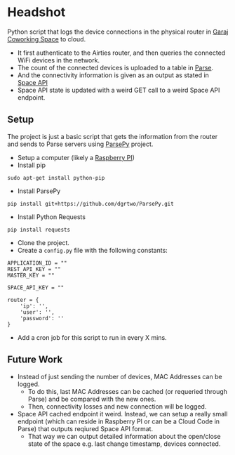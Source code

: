 Headshot
========

Python script that logs the device connections in the physical router in [Garaj Coworking Space](http://garaj.co/) to cloud.

- It first authenticate to the Airties router, and then queries the connected WiFi devices in the network.
- The count of the connected devices is uploaded to a table in [Parse](http://parse.com).
- And the connectivity information is given as an output as stated in [Space API](http://spaceapi.net/)
- Space API state is updated with a weird GET call to a weird Space API endpoint. 


Setup
-----

The project is just a basic script that gets the information from the router and sends to Parse servers using [ParsePy](https://github.com/dgrtwo/ParsePy) project. 

- Setup a computer (likely a [Raspberry PI](https://www.raspberrypi.org/help/noobs-setup/))
- Install pip
```
sudo apt-get install python-pip
```
- Install ParsePy
```
pip install git+https://github.com/dgrtwo/ParsePy.git
```
- Install Python Requests
```
pip install requests
```
- Clone the project. 
- Create a `config.py` file with the following constants:
```
APPLICATION_ID = ""
REST_API_KEY = ""
MASTER_KEY = ""

SPACE_API_KEY = ""

router = {
	'ip': '',
	'user': '',
	'password': ''
}
```
- Add a cron job for this script to run in every X mins.


Future Work
-----------

- Instead of just sending the number of devices, MAC Addresses can be logged. 
  - To do this, last MAC Addresses can be cached (or requeried through Parse) and be compared with the new ones. 
  - Then, connectivity losses and new connection will be logged. 
- Space API cached endpoint it weird. Instead, we can setup a really small endpoint (which can reside in Raspberry PI or can be a Cloud Code in Parse) that outputs reqiured Space API format.
  - That way we can output detailed information about the open/close state of the space e.g. last change timestamp, devices connected.

